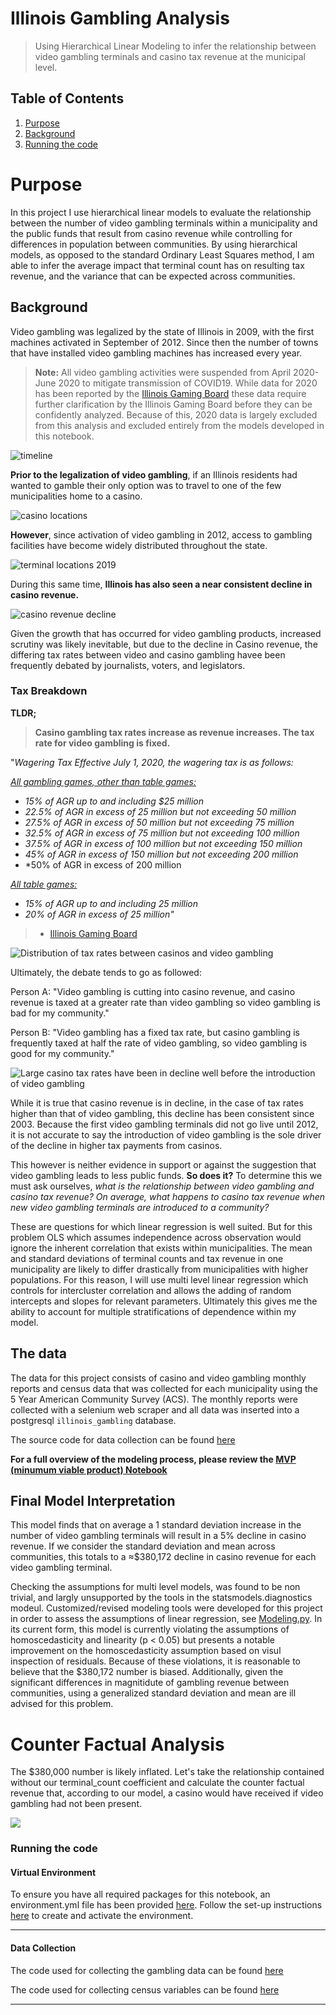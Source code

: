 # Illinois Gambling Analysis
> Using Hierarchical Linear Modeling to infer the relationship between video gambling terminals and casino tax revenue at the municipal level.

## Table of Contents
1. [Purpose](#Purpose)
2. [Background](#Background)
3. [Running the code](#Running-the-code)

# Purpose

In this project I use hierarchical linear models to evaluate the relationship between the number of video gambling terminals within a municipality and the public funds that result from casino revenue while controlling for differences in population between communities. By using hierarchical models, as opposed to the standard Ordinary Least Squares method, I am able to infer the average impact that terminal count has on resulting tax revenue, and the variance that can be expected across communities. 

## Background

Video gambling was legalized by the state of Illinois in 2009, with the first machines activated in September of 2012. Since then the number of towns that have installed video gambling machines has increased every year.
> **Note:** All video gambling activities were suspended from April 2020-June 2020 to mitigate transmission of COVID19. While data for 2020 has been reported by the [Illinois Gaming Board](https://www.igb.illinois.gov/) these data require further clarification by the Illinois Gaming Board before they can be confidently analyzed. Because of this, 2020 data  is largely excluded from this analysis and excluded entirely from the models developed in this notebook. 

![timeline](static/video_gambling_growth_timeline.png)

**Prior to the legalization of video gambling**, if an Illinois residents had wanted to gamble their only option was to travel to one of the few municipalities home to a casino.

![casino locations](static/casino_locations.png)

**However**, since activation of video gambling in 2012, access to gambling facilities have become widely distributed throughout the state.

![terminal locations 2019](static/terminal_locations_2019.png)

During this same time, **Illinois has also seen a near consistent decline in casino revenue.**

![casino revenue decline](static/casino_decline.png)

Given the growth that has occurred for video gambling products, increased scrutiny was likely inevitable, but due to the decline in Casino revenue, the differing tax rates between video and casino gambling havee been frequently debated by journalists, voters, and legislators.

### Tax Breakdown

**TLDR;**
> **Casino gambling tax rates increase as revenue increases. The tax rate for video gambling is fixed.**

"*Wagering Tax Effective July 1, 2020, the wagering tax is as follows:*

<u><i>All gambling games, other than table games:</i></u>
- *15% of AGR up to and including \$25 million*
- *22.5\% of AGR in excess of 25 million but not exceeding 50 million*
- *27.5\% of AGR in excess of 50 million but not exceeding 75 million*
- *32.5\% of AGR in excess of 75 million but not exceeding 100 million*
- *37.5\% of AGR in excess of 100 million but not exceeding 150 million*
- *45\% of AGR in excess of 150 million but not exceeding 200 million*
- *50\% of AGR in excess of 200 million

<u><i>All table games:</i></u>
- *15\% of AGR up to and including 25 million*
- *20\% of AGR in excess of 25 million"*

> - [Illinois Gaming Board](https://www.igb.illinois.gov/CasinoFAQ.aspx#:~:text=The\%20Illinois%20Gambling%20Act%20imposes,and\%20a%20tax%20on%20admissions.&text=The\%20admissions%20tax%20was%20increased,person\%20to%20%243%20a%20person.)


![Distribution of tax rates between casinos and video gambling](static/tax_distribution.png)

Ultimately, the debate tends to go as followed:

Person A: "Video gambling is cutting into casino revenue, and casino revenue is taxed at a greater rate than video gambling so video gambling is bad for my community."

Person B: "Video gambling has a fixed tax rate, but casino gambling is frequently taxed at half the rate of video gambling, so video gambling is good for my community."

![Large casino tax rates have been in decline well before the introduction of video gambling](static/large_casino_tax_rates_before_2012.png)

While it is true that casino revenue is in decline, in the case of tax rates higher than that of video gambling, this decline has been consistent since 2003. Because the first video gambling terminals did not go live until 2012, it is not accurate to say the introduction of video gambling is the sole driver of the decline in higher tax payments from casinos.

This however is neither evidence in support or against the suggestion that video gambling leads to less public funds. **So does it?** To determine this we must ask ourselves, *what is the relationship between video gambling and casino tax revenue? On average, what happens to casino tax revenue when new video gambling terminals are introduced to a community?*

These are questions for which linear regression is well suited. But for this problem OLS which assumes independence across observation would ignore the inherent correlation that exists within municipalities. The mean and standard deviations of terminal counts and tax revenue in one municipality are likely to differ drastically from municipalities with higher populations. For this reason, I will use multi level linear regression which controls for intercluster correlation and allows the adding of random intercepts and slopes for relevant parameters. Ultimately this gives me the ability to account for multiple stratifications of dependence within my model.

## The data

The data for this project consists of casino and video gambling monthly reports and census data that was collected for each municipality using the 5 Year American Community Survey (ACS). The monthly reports were collected with a selenium web scraper and all data was inserted into a postgresql `illinois_gambling` database. 

The source code for data collection can be found [here](src/)

**For a full overview of the modeling process, please review the [MVP (minumum viable product) Notebook](notebooks/mvp.ipynb)**

## Final Model Interpretation

This model finds that on average a 1 standard deviation increase in the number of video gambling terminals will result in a 5% decline in casino revenue. If we consider the standard deviation and mean across communities, this totals to a ≈\$380,172 decline in casino revenue for each video gambling terminal. 

Checking the assumptions for multi level models, was found to be non trivial, and largly unsupported by the tools in the statsmodels.diagnostics modeul. Customized/revised modeling tools were developed for this project in order to assess the assumptions of linear regression, see [Modeling.py](src/Modeling.py). In its current form, this model is currently violating the assumptions of homoscedasticity and linearity (p < 0.05) but presents a notable improvement on the homoscedasticity assumption based on visul inspection of residuals. Because of these violations, it is reasonable to believe that the $380,172 number is biased. Additionally, given the significant differences in magnitidute of gambling revenue between communities, using a generalized standard deviation and mean are ill advised for this problem.


# Counter Factual Analysis
The $380,000 number is likely inflated. Let's take the relationship contained without our terminal_count coefficient and calculate the counter factual revenue that, according to our model, a casino would have received if video gambling had not been present.

![](static/counter_factual.png)


### Running the code

#### Virtual Environment

To ensure you have all required packages for this notebook, an environment.yml file has been provided [here]().
Follow the set-up instructions [here]() to create and activate the environment.

------

#### Data Collection

The code used for collecting the gambling data can be found [here]()

The code used for collecting census variables can be found [here]()

------

